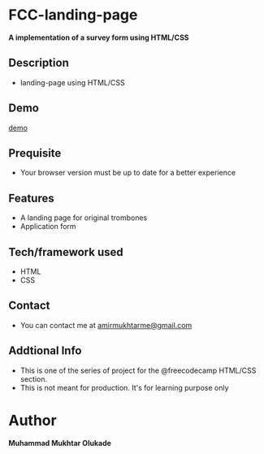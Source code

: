 # FCC-landing-page
**A implementation of a survey form using HTML/CSS**

## Description
-  landing-page  using HTML/CSS

## Demo
 [demo](https://rawcdn.githack.com/Amir9eng/FCC-landing-page/3a962cadef64ae1e9b53093aea7b8b249f0c05f9/index.html)
 
 ## Prequisite
- Your browser version must be up to date for a better experience

## Features
-  A landing page for original trombones
-  Application form
 
 ## Tech/framework used
- HTML
- CSS

## Contact
- You can contact me at  <amirmukhtarme@gmail.com>

## Addtional Info
- This is one of the series of project for the @freecodecamp HTML/CSS section. 
- This is not meant for production. It's for learning purpose only 

# Author
**Muhammad Mukhtar Olukade**
